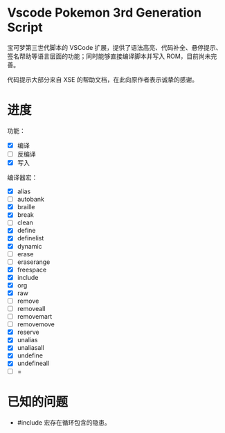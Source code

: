 # Vscode Pokemon 3rd Generation Script

宝可梦第三世代脚本的 VSCode 扩展，提供了语法高亮、代码补全、悬停提示、签名帮助等语言层面的功能；同时能够直接编译脚本并写入 ROM，目前尚未完善。

代码提示大部分来自 XSE 的帮助文档，在此向原作者表示诚挚的感谢。

# 进度

功能：
- [x] 编译
- [ ] 反编译
- [x] 写入

编译器宏：
- [x] alias
- [ ] autobank
- [x] braille
- [x] break
- [ ] clean
- [x] define
- [x] definelist
- [x] dynamic
- [ ] erase
- [ ] eraserange
- [x] freespace
- [x] include
- [x] org
- [x] raw
- [ ] remove
- [ ] removeall
- [ ] removemart
- [ ] removemove
- [x] reserve
- [x] unalias
- [x] unaliasall
- [x] undefine
- [x] undefineall
- [ ] =

# 已知的问题

- #include 宏存在循环包含的隐患。
